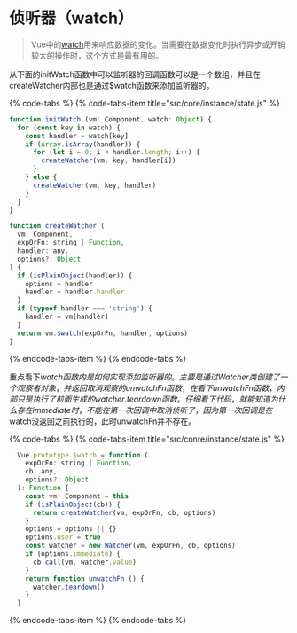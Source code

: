 # 侦听器（watch）

> Vue中的[watch](https://cn.vuejs.org/v2/guide/computed.html#%E4%BE%A6%E5%90%AC%E5%99%A8)用来响应数据的变化。当需要在数据变化时执行异步或开销较大的操作时，这个方式是最有用的。

从下面的initWatch函数中可以监听器的回调函数可以是一个数组，并且在createWatcher内部也是通过$watch函数来添加监听器的。

{% code-tabs %}
{% code-tabs-item title="src/core/instance/state.js" %}
```javascript
function initWatch (vm: Component, watch: Object) {
  for (const key in watch) {
    const handler = watch[key]
    if (Array.isArray(handler)) {
      for (let i = 0; i < handler.length; i++) {
        createWatcher(vm, key, handler[i])
      }
    } else {
      createWatcher(vm, key, handler)
    }
  }
}

function createWatcher (
  vm: Component,
  expOrFn: string | Function,
  handler: any,
  options?: Object
) {
  if (isPlainObject(handler)) {
    options = handler
    handler = handler.handler
  }
  if (typeof handler === 'string') {
    handler = vm[handler]
  }
  return vm.$watch(expOrFn, handler, options)
}
```
{% endcode-tabs-item %}
{% endcode-tabs %}

重点看下$watch函数内是如何实现添加监听器的。主要是通过Watcher类创建了一个观察者对象，并返回取消观察的unwatchFn函数，在看下unwatchFn函数，内部只是执行了前面生成的watcher.teardown函数。仔细看下代码，就能知道为什么存在immediate时，不能在第一次回调中取消侦听了，因为第一次回调是在$watch没返回之前执行的，此时unwatchFn并不存在。

{% code-tabs %}
{% code-tabs-item title="src/conre/instance/state.js" %}
```javascript
  Vue.prototype.$watch = function (
    expOrFn: string | Function,
    cb: any,
    options?: Object
  ): Function {
    const vm: Component = this
    if (isPlainObject(cb)) {
      return createWatcher(vm, expOrFn, cb, options)
    }
    options = options || {}
    options.user = true
    const watcher = new Watcher(vm, expOrFn, cb, options)
    if (options.immediate) {
      cb.call(vm, watcher.value)
    }
    return function unwatchFn () {
      watcher.teardown()
    }
  }

```
{% endcode-tabs-item %}
{% endcode-tabs %}

